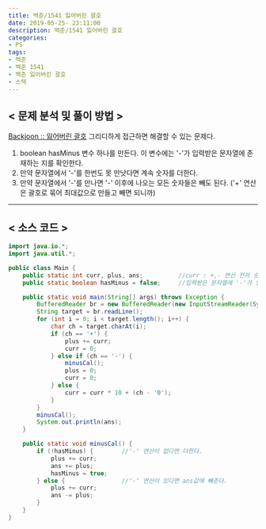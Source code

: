 ```yaml
---
title: 백준/1541 잃어버린 괄호
date: 2019-05-25- 23:11:00
description: 백준/1541 잃어버린 괄호
categories:
- PS
tags:
- 백준
- 백준 1541
- 백준 잃어버린 괄호
- 스텍
---
```

## < 문제 분석 및 풀이 방법 >

[Backjoon :: 잃어버린 괄호](https://www.acmicpc.net/problem/1541) 그리디하게 접근하면 해결할 수 있는 문제다.

1. boolean hasMinus 변수 하나를 만든다. 이 변수에는 '-'가 입력받은 문자열에 존재하는 지를 확인한다.
2. 만약 문자열에서 '-'를 한번도 못 만낫다면 계속 숫자를 더한다.
3. 만약 문자열에서 '-'를 만나면 '-' 이후에 나오는 모든 숫자들은 빼도 된다. ('+' 연산은 괄호로 묶어 최대값으로 만들고 빼면 되니까)

***

## < 소스 코드 >

~~~java
import java.io.*;
import java.util.*;

public class Main {
    public static int curr, plus, ans;          //curr : +,- 연산 전의 숫자값 구하기, plus = curr값의 합
    public static boolean hasMinus = false;     //입력받은 문자열에 '-'가 있는지 확인

    public static void main(String[] args) throws Exception {
        BufferedReader br = new BufferedReader(new InputStreamReader(System.in));
        String target = br.readLine();
        for (int i = 0; i < target.length(); i++) {
            char ch = target.charAt(i);
            if (ch == '+') {
                plus += curr;
                curr = 0;
            } else if (ch == '-') {
                minusCal();
                plus = 0;
                curr = 0;
            } else {
                curr = curr * 10 + (ch - '0');
            }
        }
        minusCal();
        System.out.println(ans);
    }

    public static void minusCal() {
        if (!hasMinus) {        //'-' 연산이 없다면 더한다.
            plus += curr;
            ans += plus;
            hasMinus = true;
        } else {                //'-' 연산이 있다면 ans값에 빼준다.
            plus += curr;
            ans -= plus;
        }
    }
}
~~~
